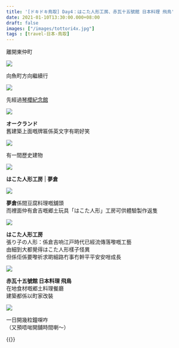 ```yaml
---
title: '[ドキドキ鳥取] Day4：はこた人形工房、赤瓦十五號館 日本料理 飛鳥'
date: 2021-01-10T13:30:00.000+08:00
draft: false
images: ["/images/tottori4x.jpg"]
tags : [travel-日本-鳥取]
---
```


離開東仲町

![](/images/tottori4x1.jpg)

向魚町方向繼續行  

![](/images/tottori4t2.jpg)

先經過[琴櫻紀念館](https://hidie.net/tottori4t/)  

![](/images/tottori4x2.jpg)

**オークランド**  
舊建築上面嘅牌匾係英文字有啲好笑  

![](/images/tottori4x3.jpg)

有一間歷史建物  

![](/images/tottori4x4.jpg)

**はこた人形工房** | **夢倉**  

![](/images/tottori4x5.jpg)

**夢倉**係間豆腐料理嘅舖頭  
而裡面仲有倉吉嘅郷土玩具「はこた人形」工房可供體驗製作返隻  

![](/images/tottori4x6.jpg)

**はこた人形工房**  
張り子の人形：係倉吉响江戸時代已經流傳落嚟嘅工藝  
由細到大都覺得はこた人形樣子怪異  
但係佢係要嚟祈求啲細路冇事冇幹平平安安咁成長  

![](/images/tottori4x.jpg)

**赤瓦十五號館 日本料理 飛鳥**  
在地食材嘅郷土料理餐廳  
建築都係以町家改裝  

![](/images/tottori4x7.jpg)

一日開幾粒鐘㗎咋  
（又預唔啱開舖時間喇～）  
  
  
{{<tottori>}}  

